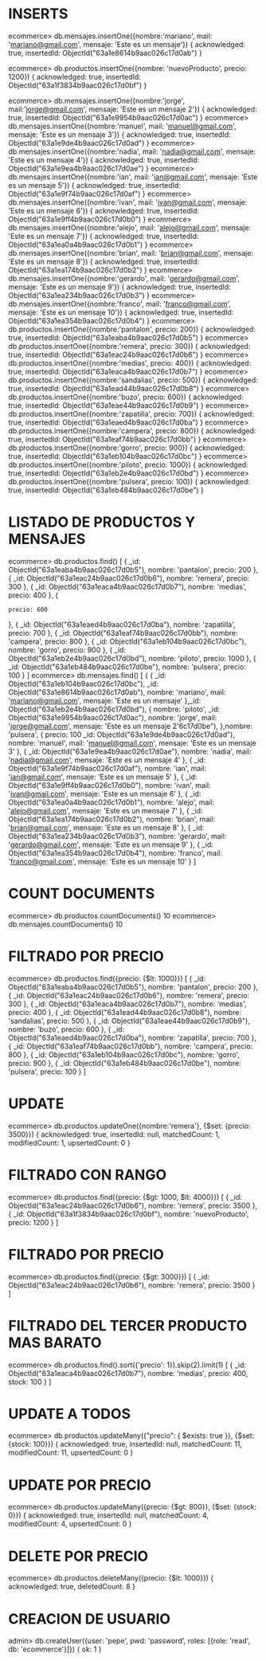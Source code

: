 # INSERTS
ecommerce> db.mensajes.insertOne({nombre:'mariano', mail: 'mariano@gmail.com', mensaje: 'Este es un mensaje'})
{
  acknowledged: true,
  insertedId: ObjectId("63a1e8614b9aac026c17d0ab")
}

ecommerce> db.productos.insertOne({nombre: 'nuevoProducto', precio: 1200})
{
  acknowledged: true,
  insertedId: ObjectId("63a1f3834b9aac026c17d0bf")
}

ecommerce> db.mensajes.insertOne({nombre:'jorge', mail:'jorge@gmail.com', mensaje: 'Este es un mensaje 2'})
{
  acknowledged: true,
  insertedId: ObjectId("63a1e9954b9aac026c17d0ac")
}
ecommerce> db.mensajes.insertOne({nombre:'manuel', mail: 'manuel@gmail.com', mensaje: 'Este es un mensaje 3'})
{
  acknowledged: true,
  insertedId: ObjectId("63a1e9de4b9aac026c17d0ad")
}
ecommerce> db.mensajes.insertOne({nombre:'nadia', mail: 'nadia@gmail.com', mensaje: 'Este es un mensaje 4'})
{
  acknowledged: true,
  insertedId: ObjectId("63a1e9ea4b9aac026c17d0ae")
}
ecommerce> db.mensajes.insertOne({nombre:'ian', mail: 'ian@gmail.com', mensaje: 'Este es un mensaje 5'})
{
  acknowledged: true,
  insertedId: ObjectId("63a1e9f74b9aac026c17d0af")
}
ecommerce> db.mensajes.insertOne({nombre:'ivan', mail: 'ivan@gmail.com', mensaje: 'Este es un mensaje 6'})
{
  acknowledged: true,
  insertedId: ObjectId("63a1e9ff4b9aac026c17d0b0")
}
ecommerce> db.mensajes.insertOne({nombre:'alejo', mail: 'alejo@gmail.com', mensaje: 'Este es un mensaje 7'})
{
  acknowledged: true,
  insertedId: ObjectId("63a1ea0a4b9aac026c17d0b1")
}
ecommerce> db.mensajes.insertOne({nombre:'brian', mail: 'brian@gmail.com', mensaje: 'Este es un mensaje 8'})
{
  acknowledged: true,
  insertedId: ObjectId("63a1ea174b9aac026c17d0b2")
}
ecommerce> db.mensajes.insertOne({nombre:'gerardo', mail: 'gerardo@gmail.com', mensaje: 'Este es un mensaje 9'})
{
  acknowledged: true,
  insertedId: ObjectId("63a1ea234b9aac026c17d0b3")
}
ecommerce> db.mensajes.insertOne({nombre:'franco', mail: 'franco@gmail.com', mensaje: 'Este es un mensaje 10'})
{
  acknowledged: true,
  insertedId: ObjectId("63a1ea354b9aac026c17d0b4")
}
ecommerce> db.productos.insertOne({nombre:'pantalon', precio: 200})
{
  acknowledged: true,
  insertedId: ObjectId("63a1eaba4b9aac026c17d0b5")
}
ecommerce> db.productos.insertOne({nombre:'remera', precio: 300})
{
  acknowledged: true,
  insertedId: ObjectId("63a1eac24b9aac026c17d0b6")
}
ecommerce> db.productos.insertOne({nombre:'medias', precio: 400})
{
  acknowledged: true,
  insertedId: ObjectId("63a1eaca4b9aac026c17d0b7")
}
ecommerce> db.productos.insertOne({nombre:'sandalias', precio: 500})
{
  acknowledged: true,
  insertedId: ObjectId("63a1ead44b9aac026c17d0b8")
}
ecommerce> db.productos.insertOne({nombre:'buzo', precio: 600})
{
  acknowledged: true,
  insertedId: ObjectId("63a1eae44b9aac026c17d0b9")
}
ecommerce> db.productos.insertOne({nombre:'zapatilla', precio: 700})
{
  acknowledged: true,
  insertedId: ObjectId("63a1eaed4b9aac026c17d0ba")
}
ecommerce> db.productos.insertOne({nombre:'campera', precio: 800})
{
  acknowledged: true,
  insertedId: ObjectId("63a1eaf74b9aac026c17d0bb")
}
ecommerce> db.productos.insertOne({nombre:'gorro', precio: 900})
{
  acknowledged: true,
  insertedId: ObjectId("63a1eb104b9aac026c17d0bc")
}
ecommerce> db.productos.insertOne({nombre:'piloto', precio: 1000})
{
  acknowledged: true,
  insertedId: ObjectId("63a1eb2e4b9aac026c17d0bd")
}
ecommerce> db.productos.insertOne({nombre:'pulsera', precio: 100})
{
  acknowledged: true,
  insertedId: ObjectId("63a1eb484b9aac026c17d0be")
}

# LISTADO DE PRODUCTOS Y MENSAJES

ecommerce> db.productos.find()
[
  {
    _id: ObjectId("63a1eaba4b9aac026c17d0b5"),
    nombre: 'pantalon',
    precio: 200
  },
  {
    _id: ObjectId("63a1eac24b9aac026c17d0b6"),
    nombre: 'remera',
    precio: 300
  },
  {
    _id: ObjectId("63a1eaca4b9aac026c17d0b7"),
    nombre: 'medias',
    precio: 400
  },
  {

    precio: 600
  },
  {
    _id: ObjectId("63a1eaed4b9aac026c17d0ba"),
    nombre: 'zapatilla',
    precio: 700
  },
  {
    _id: ObjectId("63a1eaf74b9aac026c17d0bb"),
    nombre: 'campera',
    precio: 800
  },
  {
    _id: ObjectId("63a1eb104b9aac026c17d0bc"),
    nombre: 'gorro',
    precio: 900
  },
  {
    _id: ObjectId("63a1eb2e4b9aac026c17d0bd"),
    nombre: 'piloto',
    precio: 1000
  },
  {
    _id: ObjectId("63a1eb484b9aac026c17d0be"),
    nombre: 'pulsera',
    precio: 100
  }
]
ecommerce> db.mensajes.find()
[ {
  { _id: ObjectId("63a1eb104b9aac026c17d0bc"),
    _id: ObjectId("63a1e8614b9aac026c17d0ab"),
    nombre: 'mariano',
    mail: 'mariano@gmail.com',
    mensaje: 'Este es un mensaje'
  },_id: ObjectId("63a1eb2e4b9aac026c17d0bd"),
  { nombre: 'piloto',
    _id: ObjectId("63a1e9954b9aac026c17d0ac"),
    nombre: 'jorge',
    mail: 'jorge@gmail.com',
    mensaje: 'Este es un mensaje 2'6c17d0be"),
  },nombre: 'pulsera',
  { precio: 100
    _id: ObjectId("63a1e9de4b9aac026c17d0ad"),
    nombre: 'manuel',
    mail: 'manuel@gmail.com',
    mensaje: 'Este es un mensaje 3'
  },
  {
    _id: ObjectId("63a1e9ea4b9aac026c17d0ae"),
    nombre: 'nadia',
    mail: 'nadia@gmail.com',
    mensaje: 'Este es un mensaje 4'
  },
  {
    _id: ObjectId("63a1e9f74b9aac026c17d0af"),
    nombre: 'ian',
    mail: 'ian@gmail.com',
    mensaje: 'Este es un mensaje 5'
  },
  {
    _id: ObjectId("63a1e9ff4b9aac026c17d0b0"),
    nombre: 'ivan',
    mail: 'ivan@gmail.com',
    mensaje: 'Este es un mensaje 6'
  },
  {
    _id: ObjectId("63a1ea0a4b9aac026c17d0b1"),
    nombre: 'alejo',
    mail: 'alejo@gmail.com',
    mensaje: 'Este es un mensaje 7'
  },
  {
    _id: ObjectId("63a1ea174b9aac026c17d0b2"),
    nombre: 'brian',
    mail: 'brian@gmail.com',
    mensaje: 'Este es un mensaje 8'
  },
  {
    _id: ObjectId("63a1ea234b9aac026c17d0b3"),
    nombre: 'gerardo',
    mail: 'gerardo@gmail.com',
    mensaje: 'Este es un mensaje 9'
  },
  {
    _id: ObjectId("63a1ea354b9aac026c17d0b4"),
    nombre: 'franco',
    mail: 'franco@gmail.com',
    mensaje: 'Este es un mensaje 10'
  }
]

# COUNT DOCUMENTS

ecommerce> db.productos.countDocuments()
10
ecommerce> db.mensajes.countDocuments()
10

# FILTRADO POR PRECIO

ecommerce> db.productos.find({precio: {$lt: 1000}})
[
  {
    _id: ObjectId("63a1eaba4b9aac026c17d0b5"),
    nombre: 'pantalon',
    precio: 200
  },
  {
    _id: ObjectId("63a1eac24b9aac026c17d0b6"),
    nombre: 'remera',
    precio: 300
  },
  {
    _id: ObjectId("63a1eaca4b9aac026c17d0b7"),
    nombre: 'medias',
    precio: 400
  },
  {
    _id: ObjectId("63a1ead44b9aac026c17d0b8"),
    nombre: 'sandalias',
    precio: 500
  },
  {
    _id: ObjectId("63a1eae44b9aac026c17d0b9"),
    nombre: 'buzo',
    precio: 600
  },
  {
    _id: ObjectId("63a1eaed4b9aac026c17d0ba"),
    nombre: 'zapatilla',
    precio: 700
  },
  {
    _id: ObjectId("63a1eaf74b9aac026c17d0bb"),
    nombre: 'campera',
    precio: 800
  },
  {
    _id: ObjectId("63a1eb104b9aac026c17d0bc"),
    nombre: 'gorro',
    precio: 900
  },
  {
    _id: ObjectId("63a1eb484b9aac026c17d0be"),
    nombre: 'pulsera',
    precio: 100
  }
]

# UPDATE

ecommerce> db.productos.updateOne({nombre:'remera'}, {$set: {precio: 3500}})
{
  acknowledged: true,
  insertedId: null,
  matchedCount: 1,
  modifiedCount: 1,
  upsertedCount: 0
}

# FILTRADO CON RANGO

ecommerce> db.productos.find({precio: {$gt: 1000, $lt: 4000}})
[
  {
    _id: ObjectId("63a1eac24b9aac026c17d0b6"),
    nombre: 'remera',
    precio: 3500
  },
  {
    _id: ObjectId("63a1f3834b9aac026c17d0bf"),
    nombre: 'nuevoProducto',
    precio: 1200
  }
]

# FILTRADO POR PRECIO

ecommerce> db.productos.find({precio: {$gt: 3000}})
[
  {
    _id: ObjectId("63a1eac24b9aac026c17d0b6"),
    nombre: 'remera',
    precio: 3500
  }
]

# FILTRADO DEL TERCER PRODUCTO MAS BARATO

ecommerce> db.productos.find().sort({'precio': 1}).skip(2).limit(1)
[
  {
    _id: ObjectId("63a1eaca4b9aac026c17d0b7"),
    nombre: 'medias',
    precio: 400,
    stock: 100
  }
]

# UPDATE A TODOS

ecommerce> db.productos.updateMany({"precio": { $exists: true }}, {$set: {stock: 100}})
{
  acknowledged: true,
  insertedId: null,
  matchedCount: 11,
  modifiedCount: 11,
  upsertedCount: 0
}

# UPDATE POR PRECIO

ecommerce> db.productos.updateMany({precio: {$gt: 800}}, {$set: {stock: 0}})
{
  acknowledged: true,
  insertedId: null,
  matchedCount: 4,
  modifiedCount: 4,
  upsertedCount: 0
}

# DELETE POR PRECIO

ecommerce> db.productos.deleteMany({precio: {$lt: 1000}})
{ acknowledged: true, deletedCount: 8 }

# CREACION DE USUARIO

admin> db.createUser({user: 'pepe', pwd: 'password', roles: [{role: 'read', db: 'ecommerce'}]})
{ ok: 1 }



































